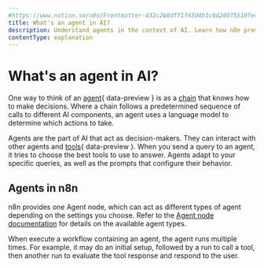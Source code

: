 ```yaml
---
#https://www.notion.so/n8n/Frontmatter-432c2b8dff1f43d4b1c8d20075510fe4
title: What's an agent in AI?
description: Understand agents in the context of AI. Learn how n8n provides agents.
contentType: explanation
---
```


# What's an agent in AI?

One way to think of an [agent](/glossary.md#ai-agent){ data-preview } is as a [chain](/advanced-ai/examples/understand-chains.md) that knows how to make decisions. Where a chain follows a predetermined sequence of calls to different AI components, an agent uses a language model to determine which actions to take.

Agents are the part of AI that act as decision-makers. They can interact with other agents and [tools](/glossary.md#ai-tool){ data-preview }. When you send a query to an agent, it tries to choose the best tools to use to answer. Agents adapt to your specific queries, as well as the prompts that configure their behavior.

## Agents in n8n

n8n provides one Agent node, which can act as different types of agent depending on the settings you choose. Refer to the [Agent node documentation](/integrations/builtin/cluster-nodes/root-nodes/n8n-nodes-langchain.agent/index.md) for details on the available agent types.

When execute a workflow containing an agent, the agent runs multiple times. For example, it may do an initial setup, followed by a run to call a tool, then another run to evaluate the tool response and respond to the user.
